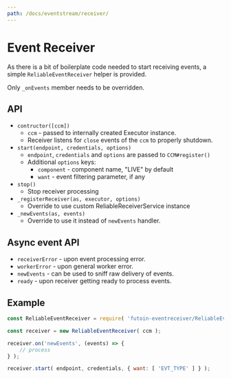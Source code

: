 ```yaml
---
path: /docs/eventstream/receiver/
---
```


# Event Receiver

As there is a bit of boilerplate code needed to start receiving events,
a simple `ReliableEventReceiver` helper is provided.

Only `_onEvents` member needs to be overridden.

## API

* `contructor([ccm])`
    - `ccm` - passed to internally created Executor instance.
    - Receiver listens for `close` events of the `ccm` to properly shutdown.
* `start(endpoint, credentials, options)`
    - `endpoint`, `credentials` and `options` are passed to `CCM#register()`
    - Additional `options` keys:
        - `component` - component name, "LIVE" by default
        - `want` - event filtering parameter, if any
* `stop()`
    - Stop receiver processing
* `_registerReceiver(as, executor, options)`
    - Override to use custom ReliableReceiverService instance
* `_newEvents(as, events)`
    - Override to use it instead of `newEvents` handler.

## Async event API

* `receiverError` - upon event processing error.
* `workerError` - upon general worker error.
* `newEvents` - can be used to sniff raw delivery of events.
* `ready` - upon receiver getting ready to process events.

## Example

```javascript
const ReliableEventReceiver = require( 'futoin-eventreceiver/ReliableEventReceiver' );

const receiver = new ReliableEventReceiver( ccm );

receiver.on('newEvents', (events) => {
    // process
} );

receiver.start( endpoint, credentials, { want: [ 'EVT_TYPE' ] } );

```



